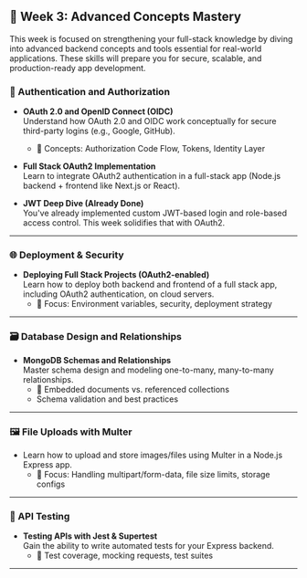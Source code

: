 

## 📅 Week 3: Advanced Concepts Mastery

This week is focused on strengthening your full-stack knowledge by diving into advanced backend concepts and tools essential for real-world applications. These skills will prepare you for secure, scalable, and production-ready app development.

### 🔐 Authentication and Authorization

- **OAuth 2.0 and OpenID Connect (OIDC)**  
  Understand how OAuth 2.0 and OIDC work conceptually for secure third-party logins (e.g., Google, GitHub).
  - 📌 Concepts: Authorization Code Flow, Tokens, Identity Layer

- **Full Stack OAuth2 Implementation**  
  Learn to integrate OAuth2 authentication in a full-stack app (Node.js backend + frontend like Next.js or React).

- **JWT Deep Dive (Already Done)**  
  You've already implemented custom JWT-based login and role-based access control. This week solidifies that with OAuth2.

---

### 🌐 Deployment & Security

- **Deploying Full Stack Projects (OAuth2-enabled)**  
  Learn how to deploy both backend and frontend of a full stack app, including OAuth2 authentication, on cloud servers.
  - 📌 Focus: Environment variables, security, deployment strategy

---

### 🗃️ Database Design and Relationships

- **MongoDB Schemas and Relationships**  
  Master schema design and modeling one-to-many, many-to-many relationships.
  - 📌 Embedded documents vs. referenced collections
  - Schema validation and best practices

---

### 🖼️ File Uploads with Multer

- Learn how to upload and store images/files using Multer in a Node.js Express app.
  - 📌 Focus: Handling multipart/form-data, file size limits, storage configs

---

### 🧪 API Testing

- **Testing APIs with Jest & Supertest**  
  Gain the ability to write automated tests for your Express backend.
  - 📌 Test coverage, mocking requests, test suites

---
